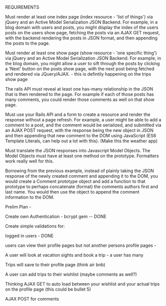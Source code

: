REQUIREMENTS

Must render at least one index page (index resource - 'list of things') via jQuery and an Active Model Serialization JSON Backend. For example, in a blog domain with users and posts, you might display the index of the users posts on the users show page, fetching the posts via an AJAX GET request, with the backend rendering the posts in JSON format, and then appending the posts to the page.

Must render at least one show page (show resource - 'one specific thing') via jQuery and an Active Model Serialization JSON Backend. For example, in the blog domain, you might allow a user to sift through the posts by clicking a 'Next' button on the posts show page, with the next post being fetched and rendered via JQuery/AJAX.  - this is defintily happening on the trips show page

The rails API must reveal at least one has-many relationship in the JSON that is then rendered to the page. For example if each of those posts has many comments, you could render those comments as well on that show page.

Must use your Rails API and a form to create a resource and render the response without a page refresh. For example, a user might be able to add a comment to a post, and the comment would be serialized, and submitted via an AJAX POST request, with the response being the new object in JSON and then appending that new comment to the DOM using JavaScript (ES6 Template Literals, can help out a lot with this).  (Make this the weather app)

Must translate the JSON responses into Javascript Model Objects. The Model Objects must have at least one method on the prototype. Formatters work really well for this.

Borrowing from the previous example, instead of plainly taking the JSON response of the newly created comment and appending it to the DOM, you would create a Comment prototype object and add a function to that prototype to perhaps concatenate (format) the comments authors first and last name. You would then use the object to append the comment information to the DOM.


Prelim Plan - 

Create own Authentication - bcrypt gem  -- DONE

Create simple validations for: 

logged in users - DONE 

users can view their profile pages but not another persons profile pages  -  


A user will look at vacation sights and book a trip - a user has many

Trips will save to their profile page (think air bnb)

A user can add trips to their wishlist (maybe comments as well?)

Thinking AJAX GET to auto load between your wishlist and your actual trips on the profile page  (this could be bullet 5)

AJAX POST for comments